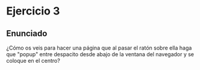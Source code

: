 # Ejercicio 3

## Enunciado

¿Cómo os veis para hacer una página que al pasar el ratón sobre ella haga que "popup" entre despacito desde abajo de la ventana del navegador y se coloque en el centro?
